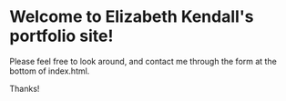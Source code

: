 # Welcome to Elizabeth Kendall's portfolio site!

Please feel free to look around, and contact me through the form at the bottom of index.html.

Thanks!